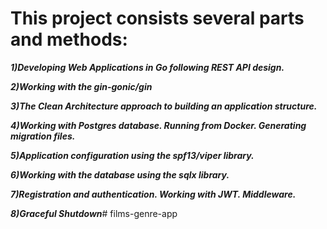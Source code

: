 # This project consists several parts and methods:

***1)Developing Web Applications in Go following REST API design.***

***2)Working with the gin-gonic/gin***

***3)The Clean Architecture approach to building an application structure.***

***4)Working with Postgres database. Running from Docker. Generating migration files.*** 

***5)Application configuration using the spf13/viper library.***

***6)Working with the database using the sqlx library.***

***7)Registration and authentication. Working with JWT. Middleware.***

***8)Graceful Shutdown***# films-genre-app

